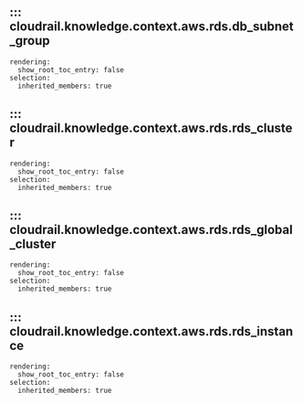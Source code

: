 ## ::: cloudrail.knowledge.context.aws.rds.db_subnet_group
    rendering:
      show_root_toc_entry: false
    selection:
      inherited_members: true

## ::: cloudrail.knowledge.context.aws.rds.rds_cluster
    rendering:
      show_root_toc_entry: false
    selection:
      inherited_members: true

## ::: cloudrail.knowledge.context.aws.rds.rds_global_cluster
    rendering:
      show_root_toc_entry: false
    selection:
      inherited_members: true

## ::: cloudrail.knowledge.context.aws.rds.rds_instance
    rendering:
      show_root_toc_entry: false
    selection:
      inherited_members: true
